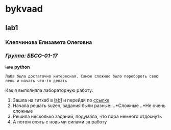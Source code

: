# bykvaad #
## lab1 ##
### Клепчинова Елизавета Олеговна ###
### *Группа: ББСО-01-17* ###
~~lara~~ **python**

`Лаба была достаточно интересная. Самое сложное было перебороть свою лень и начать что-то делать`

Как я выполняла лабораторную работу:
1. Зашла на гитхаб в [lab1](https://github.com/bykvaadm/OS/tree/master/admin/lab1)
и перейдя по [ссылке](http://escape.myctf.ru "suzen")
2. Начала решать suzen, задания были разные:
..*Сложные
..*Не очень сложные
3. Решила несколько заданий, подумала, что пора немного отдохнуть
4. А потом опять с новыми силами за работу

